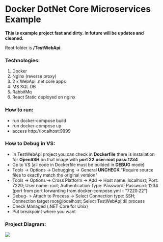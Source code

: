 # Docker DotNet Core Microservices Example

**This is example project fast and dirty. In future will be updates and cleaned.**

Root folder is **/TestWebApi**

### Technologies:
1) Docker
2) Nginx (reverse proxy)
3) 2 x WebApi .net core apps
4) MS SQL DB
5) RabbitMq
6) React Static deployed on nginx

### How to run:
- run docker-compose build
- run docker-compose up
- access http://localhost:9999

### How to Debug in VS:
- In TestWebApi project you can check in **Dockerfile** there is installation for **OpenSSH** on that image with **port 22** **user:root** **pass:1234**
- Go to VS (all code in Dockerfile must be builded in **DEBUG** mode)
- Tools -> Options -> Debugging -> General **UNCHECK** "Require source files to exactly match the original version"
- Tools -> Options -> Cross Platform -> Add -> Host name: localhost; Port: 7220; User name: root; Authentication Type: Password; Password: 1234 (port from port forwarding from docker-compose.yml - "7220:22")
- Debug- > Attach to Process -> Select Connection type: SSH; Connection target root@localhost; Select TestWebApi.dll process
- Check Managed (.NET Core for Unix) 
- Put breakpoint where you want

### Project Diagram:

![](https://lh3.googleusercontent.com/XsCL1J3Vad3imP-Y1vzGO1gJNANC4QCxyhofrvf66UQXqCr-Rla7Xbs-ob0V9ODIr8_jyBD7C5e7OH1MAbkq=w1918-h938-rw)

